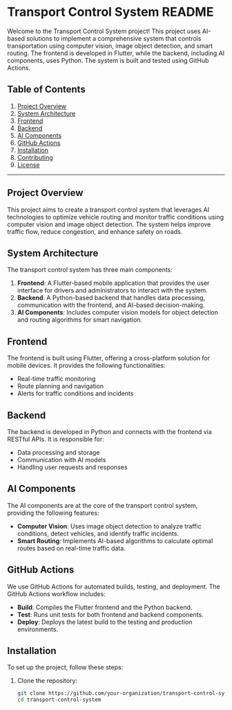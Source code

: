 # Transport Control System README

Welcome to the Transport Control System project! This project uses AI-based solutions to implement a comprehensive system that controls transportation using computer vision, image object detection, and smart routing. The frontend is developed in Flutter, while the backend, including AI components, uses Python. The system is built and tested using GitHub Actions.

## Table of Contents
1. [Project Overview](#project-overview)
2. [System Architecture](#system-architecture)
3. [Frontend](#frontend)
4. [Backend](#backend)
5. [AI Components](#ai-components)
6. [GitHub Actions](#github-actions)
7. [Installation](#installation)
8. [Contributing](#contributing)
9. [License](#license)

---

## Project Overview
This project aims to create a transport control system that leverages AI technologies to optimize vehicle routing and monitor traffic conditions using computer vision and image object detection. The system helps improve traffic flow, reduce congestion, and enhance safety on roads.

## System Architecture
The transport control system has three main components:

1. **Frontend**: A Flutter-based mobile application that provides the user interface for drivers and administrators to interact with the system.
2. **Backend**: A Python-based backend that handles data processing, communication with the frontend, and AI-based decision-making.
3. **AI Components**: Includes computer vision models for object detection and routing algorithms for smart navigation.

## Frontend
The frontend is built using Flutter, offering a cross-platform solution for mobile devices. It provides the following functionalities:

- Real-time traffic monitoring
- Route planning and navigation
- Alerts for traffic conditions and incidents

## Backend
The backend is developed in Python and connects with the frontend via RESTful APIs. It is responsible for:

- Data processing and storage
- Communication with AI models
- Handling user requests and responses

## AI Components
The AI components are at the core of the transport control system, providing the following features:

- **Computer Vision**: Uses image object detection to analyze traffic conditions, detect vehicles, and identify traffic incidents.
- **Smart Routing**: Implements AI-based algorithms to calculate optimal routes based on real-time traffic data.

## GitHub Actions
We use GitHub Actions for automated builds, testing, and deployment. The GitHub Actions workflow includes:

- **Build**: Compiles the Flutter frontend and the Python backend.
- **Test**: Runs unit tests for both frontend and backend components.
- **Deploy**: Deploys the latest build to the testing and production environments.

## Installation
To set up the project, follow these steps:

1. Clone the repository:
   ```bash
   git clone https://github.com/your-organization/transport-control-system.git
   cd transport-control-system
